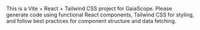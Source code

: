 <!-- Use this file to provide workspace-specific custom instructions to Copilot. For more details, visit https://code.visualstudio.com/docs/copilot/copilot-customization#_use-a-githubcopilotinstructionsmd-file -->

This is a Vite + React + Tailwind CSS project for GaiaScope. Please generate code using functional React components, Tailwind CSS for styling, and follow best practices for component structure and data fetching.

